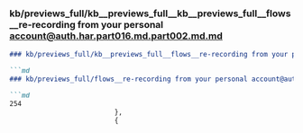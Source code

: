 ### kb/previews_full/kb__previews_full__kb__previews_full__flows__re-recording from your personal account@auth.har.part016.md.part002.md.md

```md
### kb/previews_full/kb__previews_full__flows__re-recording from your personal account@auth.har.part016.md.part002.md

```md
### kb/previews_full/flows__re-recording from your personal account@auth.har.part016.md (part 002)

```md
254
                          },
                          {
                 
```

```

```

```
